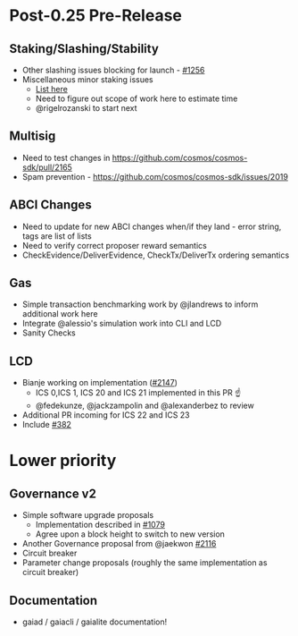 # Post-0.25 Pre-Release

## Staking/Slashing/Stability

- Other slashing issues blocking for launch - [#1256](https://github.com/cosmos/cosmos-sdk/issues/1256)
- Miscellaneous minor staking issues
  - [List here](https://github.com/cosmos/cosmos-sdk/issues?utf8=%E2%9C%93&q=is%3Aissue+is%3Aopen+label%3Astaking+label%3Aprelaunch)
  - Need to figure out scope of work here to estimate time
  - @rigelrozanski to start next

## Multisig

- Need to test changes in https://github.com/cosmos/cosmos-sdk/pull/2165
- Spam prevention - https://github.com/cosmos/cosmos-sdk/issues/2019

## ABCI Changes

- Need to update for new ABCI changes when/if they land - error string, tags are list of lists
- Need to verify correct proposer reward semantics
- CheckEvidence/DeliverEvidence, CheckTx/DeliverTx ordering semantics

## Gas

- Simple transaction benchmarking work by @jlandrews to inform additional work here
- Integrate @alessio's simulation work into CLI and LCD
- Sanity Checks

## LCD

- Bianje working on implementation ([#2147](https://github.com/cosmos/cosmos-sdk/pull/2147))
  - ICS 0,ICS 1, ICS 20 and ICS 21 implemented in this PR :point_up:
  - @fedekunze, @jackzampolin and @alexanderbez to review
- Additional PR incoming for ICS 22 and ICS 23
- Include [#382](https://github.com/cosmos/cosmos-sdk/issues/382)

# Lower priority

## Governance v2

- Simple software upgrade proposals
  - Implementation described in [#1079](https://github.com/cosmos/cosmos-sdk/issues/1079)
  - Agree upon a block height to switch to new version
- Another Governance proposal from @jaekwon [#2116](https://github.com/cosmos/cosmos-sdk/pull/2116)
- Circuit breaker
- Parameter change proposals (roughly the same implementation as circuit breaker)

## Documentation

- gaiad / gaiacli / gaialite documentation!
